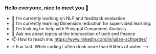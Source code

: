 ### Hello everyone, nice to meet you 👋


- 🔭 I’m currently working on NLP and feedback evaluation.
- 🌱 I’m currently learning Dimension reduction for supervided learning.
- 🤔 I’m looking for help with Prinicpal Component Analysis.
- 💬 Ask me about topics at the intersection of tech and finance
- 📫 How to reach me: https://www.linkedin.com/in/julian-schluetter/
- ⚡ Fun fact: While coding I often drink more than 6 liters of water.
-->
